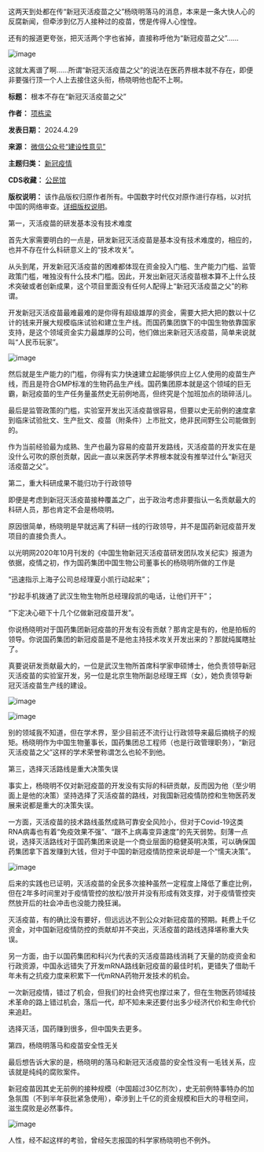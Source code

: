 这两天到处都在传“新冠灭活疫苗之父”杨晓明落马的消息，本来是一条大快人心的反腐新闻，但牵涉到亿万人接种过的疫苗，愣是传得人心惶惶。


还有的报道更夸张，把灭活两个字也省掉，直接称呼他为“新冠疫苗之父”……


![image](https://chinadigitaltimes.net/chinese/files/2024/04/post-707377-662f60f9135cf.)


这就太离谱了啊……所谓“新冠灭活疫苗之父”的说法在医药界根本就不存在，即便非要强行顶一个人上去接住这头衔，杨晓明他也配不上啊。




**标题：** 根本不存在“新冠灭活疫苗之父”  

**作者：** [项栋梁](https://chinadigitaltimes.net/space/建设性意见)  

**发表日期：** 2024.4.29  

**来源：** [微信公众号“建设性意见”](https://web.archive.org/web/https://mp.weixin.qq.com/s/hWDMIB2VhnLD5_LxuS-wqQ)  

**主题归类：** [新冠疫情](https://chinadigitaltimes.net/space/新冠疫情)  

**CDS收藏：** [公民馆](https://chinadigitaltimes.net/space/%E5%85%AC%E6%B0%91%E9%A6%86)  

**版权说明：** 该作品版权归原作者所有。中国数字时代仅对原作进行存档，以对抗中国的网络审查。[详细版权说明](https://chinadigitaltimes.net/chinese/copyright)。


第一，灭活疫苗的研发基本没有技术难度


首先大家需要明白的一点是，研发新冠灭活疫苗是基本没有技术难度的，相应的，也并不存在什么科研意义上的“技术攻关”。


从头到尾，开发新冠灭活疫苗的困难都体现在资金投入门槛、生产能力门槛、监管政策门槛，唯独没有什么技术门槛。因此，开发出新冠灭活疫苗根本算不上什么技术突破或者创新成果，这个项目里面没有任何人配得上“新冠灭活疫苗之父”的称谓。


开发新冠灭活疫苗最难最难的是你得有超级雄厚的资金，需要大把大把的数以十亿计的钱来开展大规模临床试验和建立生产线。而国药集团旗下的中国生物依靠国家支持，是这个领域资金实力最雄厚的公司，他们做出来新冠灭活疫苗，简单来说就叫“人民币玩家”。


![image](https://chinadigitaltimes.net/chinese/files/2024/04/post-707377-662f60f91ae54.)


然后就是生产能力的门槛，你得有实力快速建立起能够供应上亿人使用的疫苗生产线，而且是符合GMP标准的生物药品生产线。国药集团原本就是这个领域的巨无霸，新冠疫苗的生产任务量虽然史无前例地高，但终究是个加班加点的琐碎活儿。


最后是监管政策的门槛，实验室开发出灭活疫苗很容易，但要以史无前例的速度拿到临床试验批文、生产批文、疫苗（附条件）上市批文，绝非民间野生公司能做到的。


作为当前经验最为成熟、生产也最为容易的疫苗开发路线，灭活疫苗的开发实在是没什么可吹的原创贡献，因此一直以来医药学术界根本就没有推举过什么“新冠灭活疫苗之父”。


第二，重大科研成果不能归功于行政领导


即便是考虑到新冠灭活疫苗接种覆盖之广，出于政治考虑非要指认一名贡献最大的科研人员，那也肯定不会是杨晓明。


原因很简单，杨晓明是早就远离了科研一线的行政领导，并不是国药新冠疫苗开发项目的直接负责人。


以光明网2020年10月刊发的《中国生物新冠灭活疫苗研发团队攻关纪实》报道为依据，疫情之初，作为国药集团中国生物公司董事长的杨晓明所做的工作是


“迅速指示上海子公司总经理夏小凯行动起来”；


“抄起手机拨通了武汉生物生物所总经理段凯的电话，让他们开干”；


“下定决心砸下十几个亿做新冠疫苗开发”。


你说杨晓明对于国药集团新冠疫苗的开发有没有贡献？那肯定是有的，他是拍板的领导。你说国药集团的新冠疫苗是不是他主持技术攻关开发出来的？那就纯属瞎扯了。


真要说研发贡献最大的，一位是武汉生物所首席科学家申硕博士，他负责领导新冠灭活疫苗的实验室开发，另一位是北京生物所副总经理王辉（女），她负责领导新冠灭活疫苗生产线的建设。


![image](https://chinadigitaltimes.net/chinese/files/2024/04/post-707377-662f60f921f09.)


![image](https://chinadigitaltimes.net/chinese/files/2024/04/post-707377-662f60f929a9e.)


别的领域我不知道，但在学术界，至少目前还不流行让行政领导来最后摘桃子的规矩。杨晓明作为中国生物董事长，国药集团总工程师（也是行政管理职务），“新冠灭活疫苗之父”这样的学术荣誉称谓怎么也轮不到他。


第三，选择灭活路线是重大决策失误


事实上，杨晓明不仅对新冠疫苗的开发没有实际的科研贡献，反而因为他（至少明面上是他的决策）坚持选择了灭活疫苗的路线，对我国新冠疫情防控和生物医药发展来说都是重大的决策失误。


一方面，灭活疫苗的技术路线虽然成熟可靠安全风险小，但对于Covid-19这类RNA病毒也有着“免疫效果不强”、“跟不上病毒变异速度”的先天弱势。刻薄一点说，选择灭活路线对于国药集团来说是一个商业层面的稳健英明决策，可以确保国药集团拿下首发赚到大钱，但对于中国的新冠疫情防控来说却是一个“懦夫决策”。


![image](https://chinadigitaltimes.net/chinese/files/2024/04/post-707377-662f60f93177a.)


后来的实践也已证明，灭活疫苗的全民多次接种虽然一定程度上降低了重症比例，但在2年多时间里对于疫情管控的放松/放开并没有形成有效支撑，对于疫情管控突然放开后的社会冲击也没能力挽狂澜。


灭活疫苗，有的确比没有要好，但远远达不到公众对新冠疫苗的预期。耗费上千亿资金，对中国新冠疫情防控的贡献却并不突出，灭活疫苗的路线选择堪称重大失误。


另一方面，由于以国药集团和科兴为代表的灭活疫苗路线消耗了天量的防疫资金和行政资源，中国永远错失了开发mRNA路线新冠疫苗的最佳时机，更错失了借助千年未有之抗疫力度来积累下一代mRNA药物开发技术的机会。


一次新冠疫情，错过了机会，但我们的社会终究也撑过来了，但在生物医药领域技术革命的路上错过机会，落后一代，却不知未来还要付出多少经济代价和生命代价来追赶。


选择灭活，国药赚到很多，但中国失去更多。


第四，杨晓明落马和疫苗安全性无关


最后想告诉大家的是，杨晓明的落马和新冠灭活疫苗的安全性没有一毛钱关系，应该就是纯纯的腐败案件。


新冠疫苗因其史无前例的接种规模（中国超过30亿剂次），史无前例特事特办的加急氛围（不到半年获批紧急使用），牵涉到上千亿的资金规模和巨大的寻租空间，滋生腐败是必然事件。


![image](https://chinadigitaltimes.net/chinese/files/2024/04/post-707377-662f60f9382fb.)


人性，经不起这样的考验，曾经矢志报国的科学家杨晓明也不例外。

